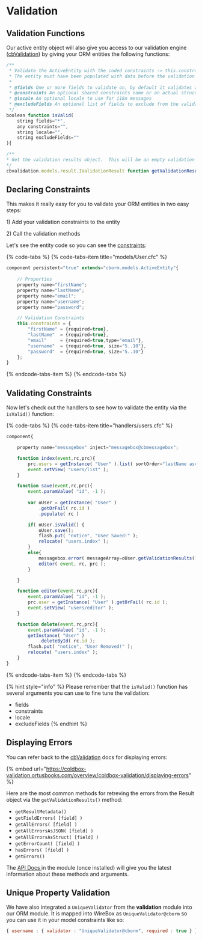 # Validation

## Validation Functions

Our active entity object will also give you access to our validation engine \([cbValidation](https://coldbox-validation.ortusbooks.com/)\) by giving your ORM entities the following functions:

```javascript
/**
 * Validate the ActiveEntity with the coded constraints -> this.constraints, or passed in shared or implicit constraints
 * The entity must have been populated with data before the validation
 *
 * @fields One or more fields to validate on, by default it validates all fields in the constraints. This can be a simple list or an array.
 * @constraints An optional shared constraints name or an actual structure of constraints to validate on.
 * @locale An optional locale to use for i18n messages
 * @excludeFields An optional list of fields to exclude from the validation.
 */
boolean function isValid(
	string fields="*",
	any constraints="",
	string locale="",
	string excludeFields=""
){

/**
* Get the validation results object.  This will be an empty validation object if isValid() has not being called yet.
*/
cbvalidation.models.result.IValidationResult function getValidationResults(){
```

## Declaring Constraints

This makes it really easy for you to validate your ORM entities in two easy steps:

1\) Add your validation constraints to the entity

2\) Call the validation methods

Let's see the entity code so you can see the [constraints](https://coldbox-validation.ortusbooks.com/overview/coldbox-validation/declaring-constraints):

{% code-tabs %}
{% code-tabs-item title="models/User.cfc" %}
```javascript
component persistent="true" extends="cborm.models.ActiveEntity"{
    
    // Properties
    property name="firstName";
    property name="lastName";
    property name="email";
    property name="username";
    property name="password";

    // Validation Constraints
    this.constraints = {
        "firstName" = {required=true}, 
        "lastName"  = {required=true},
        "email"     = {required=true,type="email"},
        "username"  = {required=true, size="5..10"},
        "password"  = {required=true, size="5..10"}
    };
}
```
{% endcode-tabs-item %}
{% endcode-tabs %}

## Validating Constraints

Now let's check out the handlers to see how to validate the entity via the `isValid()` function:

{% code-tabs %}
{% code-tabs-item title="handlers/users.cfc" %}
```javascript
component{

    property name="messagebox" inject="messagebox@cbmessagebox";

    function index(event,rc,prc){
        prc.users = getInstance( "User" ).list( sortOrder="lastName asc" );
        event.setView( "users/list" );
    }

    function save(event,rc,prc){
        event.paramValue( "id", -1 );
        
        var oUser = getInstance( "User" )
            .getOrFail( rc.id )
            .populate( rc )

        if( oUser.isValid() {
            oUser.save();
            flash.put( "notice", "User Saved!" );
            relocate( "users.index" );
        }
        else{
            messagebox.error( messageArray=oUser.getValidationResults().getAllErrors() );
            editor( event, rc, prc );
        }

    }

    function editor(event,rc,prc){
        event.paramValue( "id", -1 );
        prc.user = getInstance( "User" ).getOrFail( rc.id );
        event.setView( "users/editor" );
    }

    function delete(event,rc,prc){
        event.paramValue( "id", -1 );
        getInstance( "User" )
            .deleteById( rc.id );
        flash.put( "notice", "User Removed!" );
        relocate( "users.index" );
    }
}
```
{% endcode-tabs-item %}
{% endcode-tabs %}

{% hint style="info" %}
Please remember that the `isValid()` function has several arguments you can use to fine tune the validation:

* fields
* constraints
* locale
* excludeFields
{% endhint %}

## Displaying Errors

You can refer back to the [cbValidation](https://coldbox-validation.ortusbooks.com/overview/coldbox-validation/displaying-errors) docs for displaying errors:

{% embed url="https://coldbox-validation.ortusbooks.com/overview/coldbox-validation/displaying-errors" %}

Here are the most common methods for retreving the errors from the Result object via the `getValidationResults()` method:

* `getResultMetadata()`
* `getFieldErrors( [field] )`
* `getAllErrors( [field] )`
* `getAllErrorsAsJSON( [field] )`
* `getAllErrorsAsStruct( [field] )`
* `getErrorCount( [field] )`
* `hasErrors( [field] )`
* `getErrors()`

The [API Docs ](https://apidocs.ortussolutions.com/#/coldbox-modules/cbvalidation/)in the module \(once installed\) will give you the latest information about these methods and arguments.

## Unique Property Validation

We have also integrated a `UniqueValidator` from the **validation** module into our ORM module. It is mapped into WireBox as `UniqueValidator@cborm` so you can use it in your model constraints like so:

```javascript
{ username : { validator : "UniqueValidator@cborm", required : true } }
```

